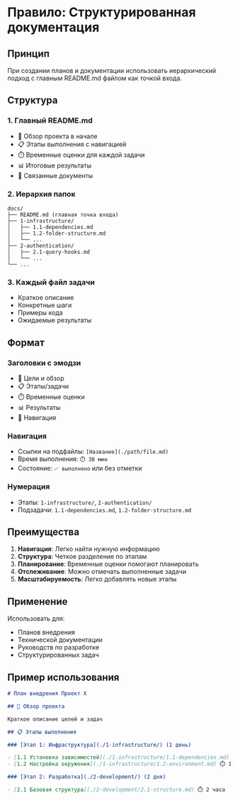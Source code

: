 # Правило: Структурированная документация

## Принцип

При создании планов и документации использовать иерархический подход с главным README.md файлом как точкой входа.

## Структура

### 1. Главный README.md

- 🎯 Обзор проекта в начале
- 📋 Этапы выполнения с навигацией
- ⏱️ Временные оценки для каждой задачи
- 📊 Итоговые результаты
- 🔗 Связанные документы

### 2. Иерархия папок

```
docs/
├── README.md (главная точка входа)
├── 1-infrastructure/
│   ├── 1.1-dependencies.md
│   ├── 1.2-folder-structure.md
│   └── ...
├── 2-authentication/
│   ├── 2.1-query-hooks.md
│   └── ...
└── ...
```

### 3. Каждый файл задачи

- Краткое описание
- Конкретные шаги
- Примеры кода
- Ожидаемые результаты

## Формат

### Заголовки с эмодзи

- 🎯 Цели и обзор
- 📋 Этапы/задачи
- ⏱️ Временные оценки
- 📊 Результаты
- 🔗 Навигация

### Навигация

- Ссылки на подфайлы: `[Название](./path/file.md)`
- Время выполнения: `⏱️ 30 мин`
- Состояние: `✅ выполнено` или без отметки

### Нумерация

- Этапы: `1-infrastructure/`, `2-authentication/`
- Подзадачи: `1.1-dependencies.md`, `1.2-folder-structure.md`

## Преимущества

1. **Навигация**: Легко найти нужную информацию
2. **Структура**: Четкое разделение по этапам
3. **Планирование**: Временные оценки помогают планировать
4. **Отслеживание**: Можно отмечать выполненные задачи
5. **Масштабируемость**: Легко добавлять новые этапы

## Применение

Использовать для:

- Планов внедрения
- Технической документации
- Руководств по разработке
- Структурированных задач

## Пример использования

```markdown
# План внедрения Проект X

## 🎯 Обзор проекта

Краткое описание целей и задач

## 📋 Этапы выполнения

### [Этап 1: Инфраструктура](./1-infrastructure/) (1 день)

- [1.1 Установка зависимостей](./1-infrastructure/1.1-dependencies.md) ⏱️ 30 мин
- [1.2 Настройка окружения](./1-infrastructure/1.2-environment.md) ⏱️ 1 час

### [Этап 2: Разработка](./2-development/) (2 дня)

- [2.1 Базовая структура](./2-development/2.1-structure.md) ⏱️ 2 часа
```

